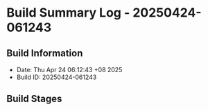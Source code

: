 # Build Summary Log - 20250424-061243

## Build Information
- Date: Thu Apr 24 06:12:43 +08 2025
- Build ID: 20250424-061243

## Build Stages

